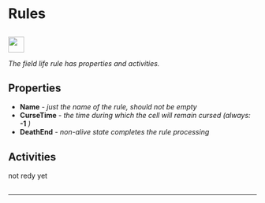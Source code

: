 # Rules  

##  

<img src="qrc:/resources/img/rule.svg" height="32"/>

*The field life rule has properties and activities.*

## Properties

* **Name** - *just the name of the rule, should not be empty*
* **CurseTime** - *the time during which the cell will remain cursed (always:* **-1** *)*
* **DeathEnd** - *non-alive state completes the rule processing*

## Activities

not redy yet

##  

##  

 ---
